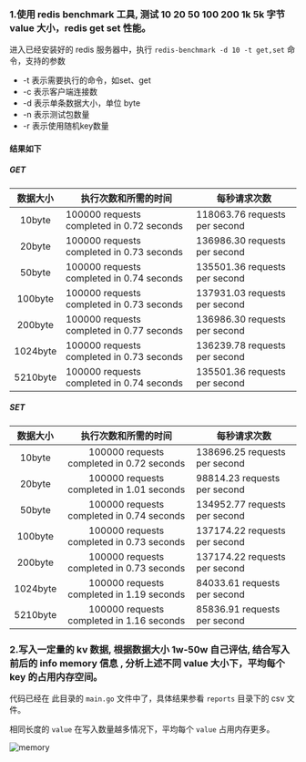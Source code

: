### 1.使用 redis benchmark 工具, 测试 10 20 50 100 200 1k 5k 字节 value 大小，redis get set 性能。

进入已经安装好的 redis 服务器中，执行 `redis-benchmark -d 10 -t get,set` 命令，支持的参数

- -t 表示需要执行的命令，如set、get
- -c 表示客户端连接数
- -d 表示单条数据大小，单位 byte
- -n 表示测试包数量
- -r 表示使用随机key数量

#### 结果如下

##### GET

| 数据大小 | 执行次数和所需的时间                      | 每秒请求次数                  |
| :------: | ----------------------------------------- | ----------------------------- |
|  10byte  | 100000 requests completed in 0.72 seconds | 118063.76 requests per second |
|  20byte  | 100000 requests completed in 0.73 seconds | 136986.30 requests per second |
|  50byte  | 100000 requests completed in 0.74 seconds | 135501.36 requests per second |
| 100byte  | 100000 requests completed in 0.73 seconds | 137931.03 requests per second |
| 200byte  | 100000 requests completed in 0.77 seconds | 136986.30 requests per second |
| 1024byte | 100000 requests completed in 0.73 seconds | 136239.78 requests per second |
| 5210byte | 100000 requests completed in 0.74 seconds | 135501.36 requests per second |

##### SET

| 数据大小 |           执行次数和所需的时间            | 每秒请求次数                  |
| :------: | :---------------------------------------: | ----------------------------- |
|  10byte  | 100000 requests completed in 0.72 seconds | 138696.25 requests per second |
|  20byte  | 100000 requests completed in 1.01 seconds | 98814.23 requests per second  |
|  50byte  | 100000 requests completed in 0.74 seconds | 134952.77 requests per second |
| 100byte  | 100000 requests completed in 0.73 seconds | 137174.22 requests per second |
| 200byte  | 100000 requests completed in 0.73 seconds | 137174.22 requests per second |
| 1024byte | 100000 requests completed in 1.19 seconds | 84033.61 requests per second  |
| 5210byte | 100000 requests completed in 1.16 seconds | 85836.91 requests per second  |



### 2.写入一定量的 kv 数据, 根据数据大小 1w-50w 自己评估, 结合写入前后的 info memory 信息 , 分析上述不同 value 大小下，平均每个 key 的占用内存空间。

代码已经在 此目录的 `main.go` 文件中了，具体结果参看 `reports` 目录下的 csv 文件。

相同长度的 `value` 在写入数量越多情况下，平均每个 `value` 占用内存更多。

![memory](/Users/aliliin/sites/golang/geektime-go/week8/memory.png)

